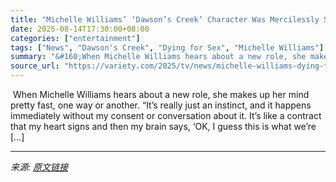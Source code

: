 ```yaml
---
title: "Michelle Williams’ ‘Dawson’s Creek’ Character Was Mercilessly Slut-Shamed. 22 Years Later, She Embraced Sex-Positivity in ‘Dying for Sex’: ‘We’ve Moved On From That Kind of Language’"
date: 2025-08-14T17:30:00+08:00
categories: ["entertainment"]
tags: ["News", "Dawson's Creek", "Dying for Sex", "Michelle Williams"]
summary: "&#160;When Michelle Williams hears about a new role, she makes up her mind pretty fast, one way or another. “It’s really just an instinct, and it happens immediately without my consent or conversation"
source_url: "https://variety.com/2025/tv/news/michelle-williams-dying-for-sex-dawsons-creek-slut-shaming-1236487716/"
---
```


&#160;When Michelle Williams hears about a new role, she makes up her mind pretty fast, one way or another. “It’s really just an instinct, and it happens immediately without my consent or conversation about it. It’s like a contract that my heart signs and then my brain says, ‘OK, I guess this is what we’re [&#8230;]

---

*来源: [原文链接](https://variety.com/2025/tv/news/michelle-williams-dying-for-sex-dawsons-creek-slut-shaming-1236487716/)*
